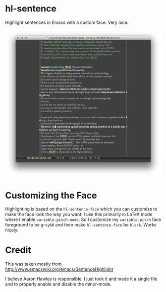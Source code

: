 # hl-sentence

Highlight sentences in Emacs with a custom face.  Very nice.

![preview](https://github.com/milkypostman/screenshots/raw/master/hl-sentence.png)

# Customizing the Face

Highlighting is based on the `hl-sentence-face` which you can
customize to make the face look the way you want.  I use this
primarily in LaTeX mode where I enable `variable-pitch-mode`.  So I
customize my `variable-pitch` face foreground to be `gray60` and then
make `hl-sentence-face` be `black`.  Works nicely.

# Credit

This was taken mostly from
<http://www.emacswiki.org/emacs/SentenceHighlight>

I believe Aaron Hawley is responsible.  I just took it and made it a
single file and to properly enable and disable the minor-mode.

